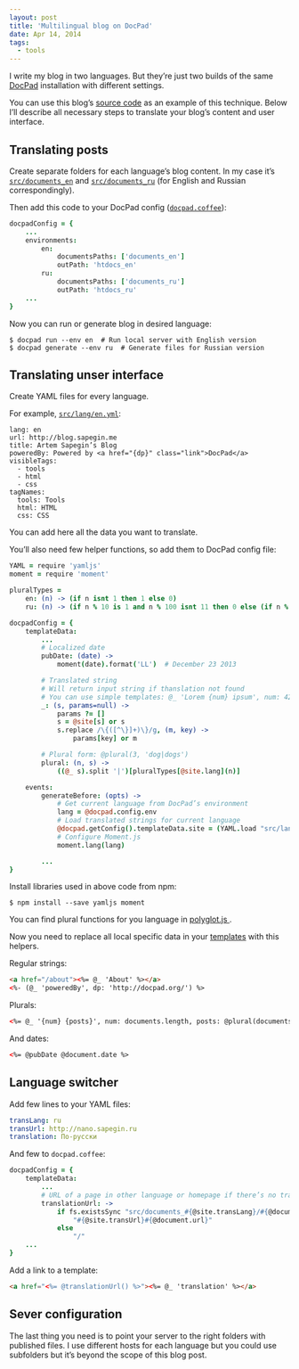 ```yaml
---
layout: post
title: 'Multilingual blog on DocPad'
date: Apr 14, 2014
tags:
  - tools
---
```


I write my blog in two languages. But they’re just two builds of the same [DocPad](http://docpad.org/) installation with different settings.

You can use this blog’s [source code](https://github.com/sapegin/blog.sapegin.me) as an example of this technique. Below I’ll describe all necessary steps to translate your blog’s content and user interface.

## Translating posts

Create separate folders for each language’s blog content. In my case it’s [`src/documents_en`](https://github.com/sapegin/blog.sapegin.me/tree/master/src/documents_en) and [`src/documents_ru`](https://github.com/sapegin/blog.sapegin.me/tree/master/src/documents_ru) (for English and Russian correspondingly).

Then add this code to your DocPad config ([`docpad.coffee`](https://github.com/sapegin/blog.sapegin.me/blob/master/docpad.coffee)):

```coffee
docpadConfig = {
	...
	environments:
		en:
			documentsPaths: ['documents_en']
			outPath: 'htdocs_en'
		ru:
			documentsPaths: ['documents_ru']
			outPath: 'htdocs_ru'
	...
}
```

Now you can run or generate blog in desired language:

```
$ docpad run --env en  # Run local server with English version
$ docpad generate --env ru  # Generate files for Russian version
```

## Translating unser interface

Create YAML files for every language.

For example, [`src/lang/en.yml`](https://github.com/sapegin/blog.sapegin.me/blob/master/src/lang/en.yml):

```
lang: en
url: http://blog.sapegin.me
title: Artem Sapegin’s Blog
poweredBy: Powered by <a href="{dp}" class="link">DocPad</a>
visibleTags:
  - tools 
  - html
  - css
tagNames:
  tools: Tools
  html: HTML
  css: CSS
```

You can add here all the data you want to translate.

You’ll also need few helper functions, so add them to DocPad config file:

```coffee
YAML = require 'yamljs'
moment = require 'moment'

pluralTypes =
	en: (n) -> (if n isnt 1 then 1 else 0)
	ru: (n) -> (if n % 10 is 1 and n % 100 isnt 11 then 0 else (if n % 10 >= 2 and n % 10 <= 4 and (n % 100 < 10 or n % 100 >= 20) then 1 else 2))

docpadConfig = {
	templateData:
		...
		# Localized date
		pubDate: (date) ->
			moment(date).format('LL')  # December 23 2013

		# Translated string
		# Will return input string if thanslation not found
		# You can use simple templates: @_ 'Lorem {num} ipsum', num: 42
		_: (s, params=null) ->
			params ?= []
			s = @site[s] or s
			s.replace /\{([^\}]+)\}/g, (m, key) ->
				params[key] or m

		# Plural form: @plural(3, 'dog|dogs')
		plural: (n, s) ->
			((@_ s).split '|')[pluralTypes[@site.lang](n)]

	events:
		generateBefore: (opts) ->
			# Get current language from DocPad’s environment
			lang = @docpad.config.env
			# Load translated strings for current language
			@docpad.getConfig().templateData.site = (YAML.load "src/lang/#{lang}.yml")
			# Configure Moment.js
			moment.lang(lang)

		...
}
```

Install libraries used in above code from npm:

```
$ npm install --save yamljs moment
```

You can find plural functions for you language in [polyglot.js
](https://github.com/airbnb/polyglot.js/blob/master/lib/polyglot.js).

Now you need to replace all local specific data in your [templates](https://github.com/sapegin/blog.sapegin.me/tree/master/src/layouts) with this helpers.

Regular strings:

```html
<a href="/about"><%= @_ 'About' %></a>
<%- (@_ 'poweredBy', dp: 'http://docpad.org/') %>
```

Plurals:

```html
<%= @_ '{num} {posts}', num: documents.length, posts: @plural(documents.length, 'post|posts') %>
```

And dates:

```html
<%= @pubDate @document.date %>
```

## Language switcher

Add few lines to your YAML files:

```yaml
transLang: ru
transUrl: http://nano.sapegin.ru
translation: По-русски
```

And few to `docpad.coffee`:

```coffee
docpadConfig = {
	templateData:
		...
		# URL of a page in other language or homepage if there’s no translation of that page
		translationUrl: ->
			if fs.existsSync "src/documents_#{@site.transLang}/#{@document.relativePath}"
				"#{@site.transUrl}#{@document.url}"
			else
				"/"
    ...
}
```

Add a link to a template:

```html
<a href="<%= @translationUrl() %>"><%= @_ 'translation' %></a>
```

## Sever configuration

The last thing you need is to point your server to the right folders with published files. I use different hosts for each language but you could use subfolders but it’s beyond the scope of this blog post.
